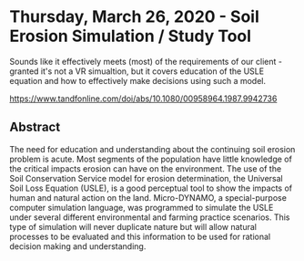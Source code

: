 # Thursday, March 26, 2020 - Soil Erosion Simulation / Study Tool
Sounds like it effectively meets (most) of the requirements of our client - granted it's not a VR simualtion, but it covers education of the USLE equation and how to effectively make decisions using such a model.

https://www.tandfonline.com/doi/abs/10.1080/00958964.1987.9942736

## Abstract
The need for education and understanding about the continuing soil erosion problem is acute. Most segments of the population have little knowledge of the critical impacts erosion can have on the environment. The use of the Soil Conservation Service model for erosion determination, the Universal Soil Loss Equation (USLE), is a good perceptual tool to show the impacts of human and natural action on the land. Micro-DYNAMO, a special-purpose computer simulation language, was programmed to simulate the USLE under several different environmental and farming practice scenarios. This type of simulation will never duplicate nature but will allow natural processes to be evaluated and this information to be used for rational decision making and understanding.


